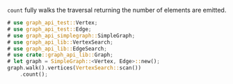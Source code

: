 `count` fully walks the traversal returning the number of elements are emitted.

```rust
# use graph_api_test::Vertex;
# use graph_api_test::Edge;
# use graph_api_simplegraph::SimpleGraph;
# use graph_api_lib::VertexSearch;
# use graph_api_lib::EdgeSearch;
# use crate::graph_api_lib::Graph;
# let graph = SimpleGraph::<Vertex, Edge>::new();
graph.walk().vertices(VertexSearch::scan())
    .count();
```

